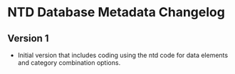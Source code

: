 # NTD Database Metadata Changelog

## Version 1

* Initial version that includes coding using the ntd code for data elements and category combination options.